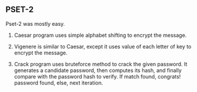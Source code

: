 ## PSET-2
Pset-2 was mostly easy.

1. Caesar program uses simple alphabet shifting to encrypt the message.

2. Vigenere is similar to Caesar, except it uses value of each letter of key to encrypt the message.

3. Crack program uses bruteforce method to crack the given password. It generates a candidate password, then computes its hash, and finally compare with the password hash to verify. If match found, congrats! password found, else, next iteration.
